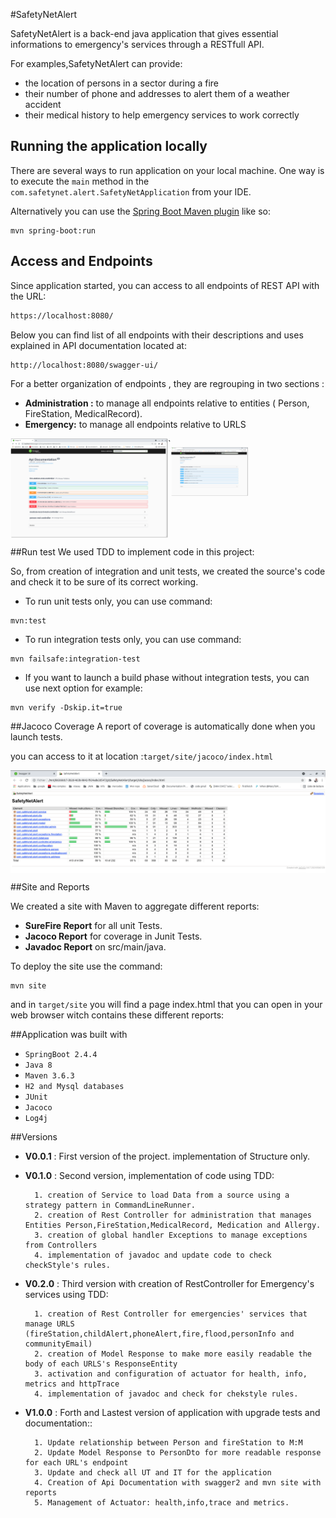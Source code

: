 #SafetyNetAlert

SafetyNetAlert is a back-end java application that gives essential informations to emergency's services through a RESTfull API.

For examples,SafetyNetAlert can provide:
* the location of persons in a sector during a fire
* their number of phone and addresses to alert them of a weather accident
* their medical history to help emergency services to work correctly

## Running the application locally

There are several ways to run application on your local machine. One way is to execute the `main` method in the `com.safetynet.alert.SafetyNetApplication` from your IDE.

Alternatively you can use the [Spring Boot Maven plugin](https://docs.spring.io/spring-boot/docs/current/reference/html/build-tool-plugins-maven-plugin.html) like so:

```shell
mvn spring-boot:run
```
## Access and Endpoints
Since application started, you can access to all endpoints of REST API with the URL:

```html
https://localhost:8080/
```
Below you can find list of all endpoints with their descriptions and uses explained in API documentation located at:

```html
http://localhost:8080/swagger-ui/
```
For a better organization of endpoints , they are regrouping in two sections :

* **Administration :** to manage all endpoints relative to entities ( Person, FireStation, MedicalRecord).
* **Emergency:** to manage all endpoints relative to URLS 


<div style="display:flex;flex-direction: row;">
<img src="src/main/resources/images/swagger1.png"
     alt="swagger-ui/administration"
     style="margin:auto;width: 50%; " />`
     
<img src="src/main/resources/images/swagger2.png"
     alt="swagger-ui/administration"
    style="margin:auto;width: 50%;" />
</div>

##Run test
We used TDD to implement code in this project:

So, from creation of integration and unit tests, we created the source's code and check it to be sure of its correct working.

* To run unit tests only, you can use command:

```shell
mvn:test
```
* To run integration tests only, you can use command:

```shell
mvn failsafe:integration-test
```
* If you want to launch a build phase without integration tests, you can use next option for example:

```shell
mvn verify -Dskip.it=true
```
##Jacoco Coverage
A report of coverage is automatically done when you launch tests.

you can access to it at location :`target/site/jacoco/index.html`

<div style="display:flex;flex-direction: row;">
<img src="src/main/resources/images/Jacoco.png"
     alt="swagger-ui/administration"
     style="margin:auto;width: 100%; " />
</div>

##Site and Reports

We created a site with Maven to aggregate different reports:


* 	**SureFire Report** for all unit Tests.
* 	**Jacoco Report** for coverage in Junit Tests.
* 	**Javadoc Report** on src/main/java. 


To deploy the site use the command:

```shell
mvn site
```
and in `target/site` you will find a page index.html that you can open in your web browser witch contains these different reports:

##Application was built with

* `SpringBoot 2.4.4`
* `Java 8`
* `Maven 3.6.3`
* `H2 and Mysql databases`
* `JUnit`
* `Jacoco`
* `Log4j`

##Versions
* **V0.0.1**	: 	First version of the project. implementation of Structure only.


* **V0.1.0**	: 	Second version, implementation of code using TDD:


		1. creation of Service to load Data from a source using a strategy pattern in CommandLineRunner.
		2. creation of Rest Controller for administration that manages Entities Person,FireStation,MedicalRecord, Medication and Allergy.
		3. creation of global handler Exceptions to manage exceptions from Controllers 
		4. implementation of javadoc and update code to check checkStyle's rules.
		
* **V0.2.0**	:	Third version with creation of RestController for Emergency's services using TDD:


		1. creation of Rest Controller for emergencies' services that manage URLS (fireStation,childAlert,phoneAlert,fire,flood,personInfo and communityEmail)
		2. creation of Model Response to make more easily readable the body of each URLS's ResponseEntity
		3. activation and configuration of actuator for health, info, metrics and httpTrace
		4. implementation of javadoc and check for chekstyle rules.
		
* **V1.0.0**	:	Forth and Lastest version of application with upgrade tests and documentation::

		1. Update relationship between Person and fireStation to M:M
		2. Update Model Response to PersonDto for more readable response for each URL's endpoint
		3. Update and check all UT and IT for the application
		4. Creation of Api Documentation with swagger2 and mvn site with reports
		5. Management of Actuator: health,info,trace and metrics.